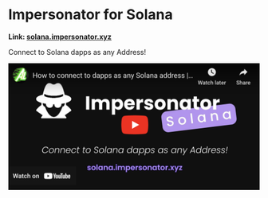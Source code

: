# Impersonator for Solana

**Link: [solana.impersonator.xyz](https://solana.impersonator.xyz/)**

Connect to Solana dapps as any Address!

[![Watch the video](.github/vid-ss.png)](https://www.youtube.com/watch?v=eVFB7QM2um0)
